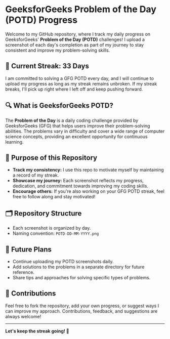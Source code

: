 # GeeksforGeeks Problem of the Day (POTD) Progress

Welcome to my GitHub repository, where I track my daily progress on GeeksforGeeks' **Problem of the Day (POTD)** challenges! I upload a screenshot of each day's completion as part of my journey to stay consistent and improve my problem-solving skills.

## 📅 Current Streak: 33 Days

I am committed to solving a GFG POTD every day, and I will continue to upload my progress as long as my streak remains unbroken. If my streak breaks, I'll pick up right where I left off and keep pushing forward.

## 🔍 What is GeeksforGeeks POTD?

The **Problem of the Day** is a daily coding challenge provided by GeeksforGeeks (GFG) that helps users improve their problem-solving abilities. The problems vary in difficulty and cover a wide range of computer science concepts, providing an excellent opportunity for continuous learning.

## 🎯 Purpose of this Repository

- **Track my consistency:** I use this repo to motivate myself by maintaining a record of my streak.
- **Showcase my journey:** Each screenshot reflects my progress, dedication, and commitment towards improving my coding skills.
- **Encourage others:** If you're also working on your GFG POTD streak, feel free to follow along and stay motivated!

## 🗂 Repository Structure

- Each screenshot is organized by day.
- Naming convention: `POTD-DD-MM-YYYY.png`
  

## 🚀 Future Plans

- Continue uploading my POTD screenshots daily.
- Add solutions to the problems in a separate directory for future reference.
- Share tips and approaches for solving specific types of problems.

## 🤝 Contributions

Feel free to fork the repository, add your own progress, or suggest ways I can improve my approach. Contributions, feedback, and suggestions are always welcome!

---

**Let's keep the streak going! 💪**


